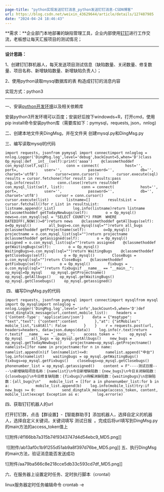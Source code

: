 ```yaml
---
page-title: "python实现发送钉钉消息_python发送钉钉消息-CSDN博客"
url: https://blog.csdn.net/weixin_43629644/article/details/127487985
date: "2024-04-24 18:46:43"
---
```

**需求：**企业部门本地部署的缺陷管理工具，企业内部使用[钉钉](https://so.csdn.net/so/search?q=%E9%92%89%E9%92%89&spm=1001.2101.3001.7020)进行工作交流，老板想让每天汇报项目的测试情况；

---

**设计思路：**

1、创建钉钉群机器人，每天发送项目测试信息（缺陷数量、关闭数量、修复数量、项目名称、新增缺陷数量、新增缺陷负责人）；

2、使用python读取mysql数据库的表 构造成钉钉的消息内容

实现方式：python3

---

一、安装[python开发环境](https://so.csdn.net/so/search?q=python%E5%BC%80%E5%8F%91%E7%8E%AF%E5%A2%83&spm=1001.2101.3001.7020)以及相关依赖库

安装python3开发环境可以百度；安装好后按下windowds+R，打开cmd，使用 pip install命令安装python库（需要库如下：pymysql，requests, json，nnlog)

二、创建本地文件夹DingMsg，并在文件夹 创建mysql.py和DingMsg.py

三、编写读取mysql的代码

```
import requests, jsonfrom pymysql import connectimport nnloglog = nnlog.Logger('DingMsg.log',level='debug',backCount=5,when='D')class Op_mysql:def __int__(self):print('aaaa')    @classmethoddef con_mysql(self,sql):        conn = connect(            host='',            port=,            user='',            password='',            db='',            charset='utf8')        cursor=conn.cursor()        cursor.execute(sql)        results = cursor.fetchone()for result in results:pass        log.info(result)        conn.close()return resultdef con_mysql_list(self, list):        conn = connect(            host='',            port=,            user='',            password='',            db='',            charset='utf8')        cursor = conn.cursor()        cursor.execute(list)        listname=[]        resultsList = cursor.fetchall()for r_List in resultsList:            listname.append(r_List)        log.info(listname)return listname    @classmethoddef getTodayNewbugs(self):        o = Op_mysql()        news=o.con_mysql(sql = "SELECT COUNT(*) FROM  WHERE DATEDIFF(,NOW())=0")return news    @classmethoddef getAllbugs(self):        o=Op_mysql()        all_bugs=o.con_mysql(sql="")return all_bugs    @classmethoddef getProjectname(self):        o=Op_mysql()        projectname = o.con_mysql_list(sql="")return projectname    @classmethoddef getassigned(self):        o = Op_mysql()        assigned = o.con_mysql_list(sql="")return assigned    @classmethoddef getWaitingBugs(self):        o = Op_mysql()        WaitingBugs=o.con_mysql(sql="")return WaitingBugs    @classmethoddef getClosebugs(self):        o = Op_mysql()        CloseBugs = o.con_mysql(sql="")return CloseBugs    @classmethoddef getFixbugs(self):        o = Op_mysql()        fixbugs = o.con_mysql(sql="")return fixbugsif __name__ == "__main__":    op_mysql=Op_mysql    op_mysql.getProjectname()    op_mysql.getAllbugs()    op_mysql.getWaitingBugs()    op_mysql.getClosebugs()    op_mysql.getassigned()
```

 四、编写DingMsg.py的代码

```
import requests, jsonfrom pymysql import connectimport mysqlfrom mysql import Op_mysqlimport nnloglog = nnlog.Logger('DingMsg.log',level='info',backCount=5,when='D')def send_dingtalk_message(url,content,mobile_list):    headers = {'Content-Type': 'application/json'}    data = {"msgtype": "text","text": {"content":content        },"at": {"atMobiles": mobile_list,"isAtAll": False        }    }    r = requests.post(url, headers=headers, data=json.dumps(data))    log.info(r.text)return r.textif __name__ == "__main__":    access_token = ''    op_mysql = Op_mysql    all_bugs = op_mysql.getAllbugs()    new_bugs = op_mysql.getTodayNewbugs()    projectname=op_mysql.getProjectname()    namelist=[]for name in projectname:for n in name:            namelist.append(n)if len(namelist)<=0:        namelist.append("中台")    log.info(namelist)    waitingbugs = op_mysql.getWaitingBugs()    fixbugs=op_mysql.getFixbugs()    closebugs=op_mysql.getClosebugs()    phonenumber_list = op_mysql.getassigned()    content = F"----测试日报----\n新增缺陷项目名称：{namelist}\n今日新增缺陷数：{new_bugs}\n今日关闭缺陷数：{closebugs}\n今日修复缺陷数：{fixbugs}\n待解决缺陷数：{waitingbugs}\n总缺陷数：{all_bugs}\n"    mobile_list = []for a in phonenumber_list:for b in a:            mobile_list.append(b)    log.info(mobile_list)try:if new_bugs >= 0:            send_dingtalk_message(access_token, content, mobile_list)except Exception as e:        log.error(e)
```

四、获取钉钉机器人的url

打开钉钉群，点击【群设置】-【智能群助手】添加机器人，选择自定义的机器人，选择自定义关键词，关键词填写 测试日报  。完成后将url填写到DingMsg.py的main方法的access\_token值上

![[附件/4f166bb7a315b74f9343747d4d54ebc9_MD5.png]]

 ![[附件/ab13af0c1b91255d51ab9a8f397d76be_MD5.png]] 五、执行DingMsg的main方法，验证消息能否发送成功

![[附件/aa79ba566c8e218cce5db33c593cd7df_MD5.png]]

六、在服务器上设置定时任务、定时执行脚本（crontal）

linux服务器定时任务编辑命令 crontab -e